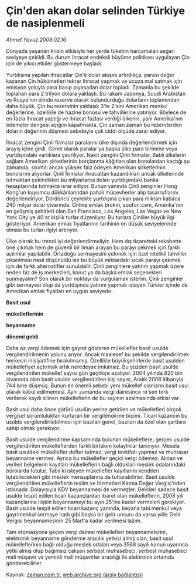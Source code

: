# Çin'den akan dolar selinden Türkiye de nasiplenmeli

*Ahmet Yavuz 2009.02.16*

<tr><td class="metin" colspan="2" style="padding-top: 20px; padding-left: 5px; padding-right: 10px;">Dünyada yaşanan krizin etkisiyle her yerde tüketim harcamaları asgari seviyeye çekildi. Bu durum ihracat endeksli büyüme politikası uygulayan Çin için de yıkıcı etkiler göstermeye başladı.</td></tr><tr><td class="metin" colspan="2" style="padding-top: 20px; padding-left: 5px; padding-right: 10px;"><p> Yurtdışına yapılan ihracatlar Çin'e dolar akışını artırdıkça, parası değer kazanan Çin hükümetleri tekrar ihracat yapmak ve ucuza mal satmak için emisyon yoluyla para basıp piyasadan dolar topladı. Zamanla bu şekilde toplanan para 2 trilyon dolara yaklaştı. Bu rakam Japonya, Suudi Arabistan ve Rusya'nın elinde rezerve olarak bulundurduğu dolarların toplamından daha büyük. Çin bu rezervinin yaklaşık 3'te 2'sini Amerikan menkul değerlerine, özellikle de hazine bonosu ve tahvillerine yatırıyor. Böylece de en fazla ihracat yaptığı ve ihracat fazlası verdiği ülkenin, yani Amerika'nın ödemeler dengesi açığını kapatmakta. Çin zaman zaman bu rezervlerden doların değerinin düşmesi sebebiyle çok ciddi ölçüde zarar ediyor. 
<p> İhracat zengini Çinli firmalar paralarını ülke dışında değerlendirmek için arayış içine girdi. Genel olarak paralar ya başka ülke para birimine veya yurtdışındaki varlıklara çevriliyor. Nakit zengini Çinli firmalar, Batılı ülkelerin sağlam Amerikan şirketlerinin borçlanma kâğıtları olan bonolardan kaçtığı şu zamanda, sıkıntılı ancak yüksek faiz ödeyen Amerikan şirketlerinin bonolarını alıyorlar. Çinli firmalar ihracattan kazandıkları ancak ülkelerinde tutmaktan çekindikleri bu milyarlarca doları yurtdışındaki banka hesaplarında tutmakta ısrar ediyor. Bunun yanında Çinli zenginler Hong Kong'un kuyumcu dükkânlarından pahalı mücevherler alıp tasarruflarını değerlendiriyor. Dördüncü çeyrekte yurtdışına çıkan para miktarı kabaca 240 milyar dolar civarında. Online emlak brokırı, soufun.com, Amerika'nın en gelişmiş şehirleri olan San Francisco, Los Angeles, Las Vegas ve New York City'ye 40'ar kişilik turlar düzenliyor. Bu turlara Çinliler büyük ilgi gösteriyor. Amerikan emlak fiyatlarının tarihinin en düşük seviyelerinde olması bu turları ilgiyi artırıyor.
<p> Ülke olarak bu trendi iyi değerlendirmeliyiz. Hem dış ticaretteki rekabette öne çıkmak hem de güvenli bir liman arayan bu parayı çekmek için farklı açılımlar yapılabilir. Ortadoğu sermayesini çekmek için özel nitelikli tahviller çıkarılması nasıl düşünüldü ise bu büyük miktardaki sıcak parayı çekmek için de farklı alternatifler sunulabilir. Çinli zenginlere yatırım yapmak üzere neden biz de iş merkezleri, konut ya da başka emlak seçenekleri sunmayalım? Son olarak bir noktayı da vurgulamak isterim. Çinli zenginler gibi sermayesi olup da yurtdışında yatırım yapmak isteyen Türkler içinde de Amerikan emlak fiyatları en uygun seviyede.
<p><b>Basit usul 
<p>mükelleflerinin 
<p>beyanname 
<p>dönemi geldi</p></p></p></b>
<p>Daha az vergi ödemek için gayret gösteren mükellefler basit usulde vergilendirilmenin yolunu arıyor. Ancak maalesef bu şekilde vergilendirilmek herkesin inisiyatifine bırakılmamış. Özellikle büyükşehirlerde basit usulden mükellefiyet açtırmak artık neredeyse imkânsız. Bu yüzden basit usulde vergilendirilen mükellef sayısı gün geçtikçe azalıyor. 2004 yılında 820 bin civarında olan basit usulde vergilendirilen kişi sayısı, Aralık 2008 itibarıyla 744 bine düşmüş. Bunun en önemli sebebi yeni mükellef olanların basit usul olarak kabul edilmemesi. Aynı zamanda vergi dairesince re'sen terk verilerek kaydı silinen mükelleflerin de bu sayının azalmasında etkisi var.
<p> Basit usul daha önce götürü usulün yerine getirilen ve mükellefleri birçok vergisel sorumluluktan kurtaran bir vergilendirme biçimi. Ticari kazancın bu usulde vergilendirilebilmesi için bazıları genel, bazıları da özel olan şartlara sahip olmak gerekiyor.
<p> Basit usulde vergilendirme kapsamında bulunan mükelleflere, gerçek usulde vergilendirilen mükelleflerden farklı birtakım kolaylıklar tanınıyor. Mesela basit usuldeki mükellefler defter tutmaz, vergi tevkifatı yapmaz ve muhtasar beyanname vermez. Ayrıca bu mükellefler geçici vergi ödemez. Alınan ve verilen belgelerin kayıtları mükelleflerin bağlı oldukları meslek odalarındaki bürolarda tutulur. Tabii ki isteyen mükellefler kayıtlarını kendileri tutabilecekleri gibi meslek mensuplarına da tutturabilirler. Basit usulde vergilendirilen mükelleflerin teslim ve hizmetleri Katma Değer Vergisi'nden istisnadır. Dolayısıyla KDV beyannamesi de vermezler. Gelirleri sadece basit usulde tespit edilen ticari kazançlardan ibaret olan mükelleflerin, 2008 yılı kazançlarına ilişkin beyannameyi bu ayın 25'ine kadar vermeleri gerekiyor. Basit usulde tespit edilen ticari kazanç yanında, beyana tabi menkul veya gayrimenkul sermaye iradı gibi başka bir gelir unsuru da varsa yıllık Gelir Vergisi beyannamesinin 25 Mart'a kadar verilmesi lazım.
<p> Tam otomasyona geçen vergi dairesi mükellefleri beyannamelerini, elektronik beyanname gönderme aracılık yetkisi almış olan, basit usul mükelleflerinin bağlı olduğu meslek odaları veya 3568 sayılı kanun uyarınca yetki almış olup bağımsız çalışan serbest muhasebeci, serbest muhasebeci mali müşavir ve yeminli mali müşavirler aracılığı ile elektronik ortamda gönderebilirler.<br/></p></p></p></p></p></p></p></p></td></tr>

Kaynak: [zaman.com.tr](http://zaman.com.tr/yazar.do?yazino=815802), [web.archive.org (arşiv bağlantısı)](http://web.archive.org/web/20090420191112/http://www.zaman.com.tr:80/yazar.do?yazino=815802)
